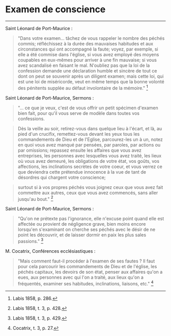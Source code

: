 # Examen de conscience

***

Saint Léonard de Port-Maurice :

> "Dans votre examen... tâchez de vous rappeler le nombre des péchés commis; réfléchissez à la durée des mauvaises habitudes et aux circonstances qui ont accompagné la faute; voyez, par exemple, si elle a été commise dans l'église, si vous avez employé des moyens coupables en eux-mêmes pour arriver à une fin mauvaise; si vous avez scandalisé en faisant le mal. N'oubliez pas que la loi de la confession demande une déclaration humble et sincère de tout ce dont on peut se souvenir après un diligent examen; mais cette loi, qui est une loi de miséricorde, veut en même temps que la bonne volonté des pénitents supplée au défaut involontaire de la mémoire." [^1]

[^1]: Labis 1858, p. 286.

Saint Léonard de Port-Maurice, Sermons :

> "... ce que je veux, c'est de vous offrir un petit spécimen d'examen bien fait, pour qu'il vous serve de modèle dans toutes vos confessions. 

> Dès la veille au soir, retirez-vous dans quelque lieu à l'écart, et là, au pied d'un crucifix, remettez-vous devant les yeux tous les commandements de Dieu et de l'Eglise, parcourez-les un à un, notez en quoi vous avez manqué par pensées, par paroles, par actions ou par omissions; repassez ensuite les affaires que vous avez entreprises, les personnes avec lesquelles vous avez traité, les lieux où vous avez demeuré, les obligations de votre état, vos goûts, vos affections, les inclinations secrètes de votre coeur, et vous verrez ce que deviendra cette prétendue innocence à la vue de tant de désordres qui chargent votre conscience; 

> surtout si à vos propres péchés vous joignez ceux que vous avez fait commettre aux autres, ceux que vous avez commencés, sans aller jusqu'au bout." [^2]

[^2]: Labis 1858, t. 3, p. 428.

Saint Léonard de Port-Maurice, Sermons :

> "Qu'on ne prétexte pas l'ignorance, elle n'excuse point quand elle est affectée ou provient de négligence grave, bien moins encore lorsqu'en s'examinant on cherche ses péchés avec le désir de ne point les découvrir, et de laisser dormir en paix les plus sales passions." [^3]

[^3]: Labis 1858, t. 3, p. 429.

M. Cocatrix, Conférences ecclésiastiques :

> "Mais comment faut-il procéder à l'examen de ses fautes ? Il faut pour cela parcourir les commandements de Dieu et de l'église, les péchés capitaux, les devoirs de son état, penser aux affaires qu'on a eues, aux personnes avec qui l'on a traité, aux lieux qu'on a fréquentés, examiner ses habitudes, inclinations, liaisons, etc." [^4]

[^4]: Cocatrix, t. 3, p. 27.
